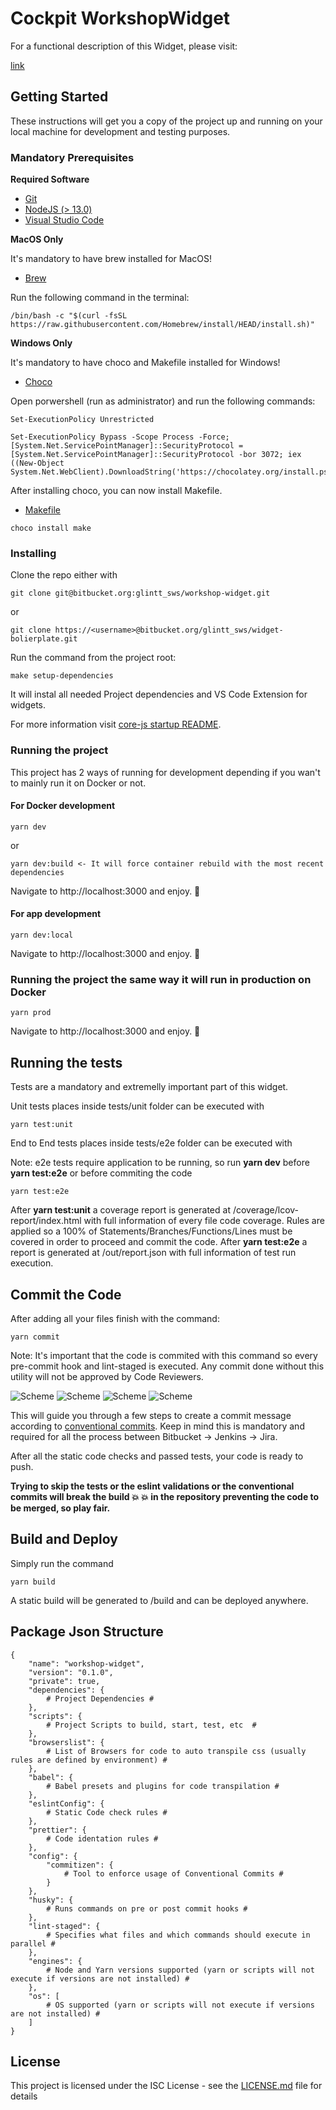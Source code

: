 # Cockpit WorkshopWidget

For a functional description of this Widget, please visit:

[link](https://glinttdev.atlassian.net/wiki/spaces/SC/pages/123456)

## Getting Started

These instructions will get you a copy of the project up and running on your local machine for development and testing purposes.

### **Mandatory Prerequisites**

**Required Software**

-   [Git](https://git-scm.com/)
-   [NodeJS (> 13.0)](https://nodejs.org/en/download/current/)
-   [Visual Studio Code](https://code.visualstudio.com/)

**MacOS Only**

It's mandatory to have brew installed for MacOS!

-    [Brew](https://brew.sh/)

Run the following command in the terminal:

```
/bin/bash -c "$(curl -fsSL https://raw.githubusercontent.com/Homebrew/install/HEAD/install.sh)"
```

**Windows Only**

It's mandatory to have choco and Makefile installed for Windows!

-   [Choco](https://chocolatey.org/)

Open porwershell (run as administrator) and run the following commands:

```
Set-ExecutionPolicy Unrestricted
```
```
Set-ExecutionPolicy Bypass -Scope Process -Force; [System.Net.ServicePointManager]::SecurityProtocol = [System.Net.ServicePointManager]::SecurityProtocol -bor 3072; iex ((New-Object System.Net.WebClient).DownloadString('https://chocolatey.org/install.ps1'))
```

After installing choco, you can now install Makefile.

-   [Makefile](https://community.chocolatey.org/packages/make)
```
choco install make
```

### Installing

Clone the repo either with

```
git clone git@bitbucket.org:glintt_sws/workshop-widget.git
```

or

```
git clone https://<username>@bitbucket.org/glintt_sws/widget-bolierplate.git
```

Run the command from the project root:

```
make setup-dependencies
```

It will instal all needed Project dependencies and VS Code Extension for widgets.

For more information visit [core-js startup README](https://bitbucket.org/glintt_sws/core-js/src/master/packages/startup/README.md).

### Running the project

This project has 2 ways of running for development depending if you wan't to mainly run it on Docker or not.

#### For Docker development

```
yarn dev
```

or 

```
yarn dev:build <- It will force container rebuild with the most recent dependencies
```

Navigate to http://localhost:3000 and enjoy. :rocket:

#### For app development

```
yarn dev:local
```

Navigate to http://localhost:3000 and enjoy. :rocket:

### Running the project the same way it will run in production on Docker

```
yarn prod
```

Navigate to http://localhost:3000 and enjoy. :rocket:

## Running the tests

Tests are a mandatory and extremelly important part of this widget.

Unit tests places inside tests/unit folder can be executed with

```
yarn test:unit
```

End to End tests places inside tests/e2e folder can be executed with

Note: e2e tests require application to be running, so run **yarn dev** before **yarn test:e2e** or before commiting the code

```
yarn test:e2e
```

After **yarn test:unit** a coverage report is generated at /coverage/lcov-report/index.html with full information of every file code coverage.
Rules are applied so a 100% of Statements/Branches/Functions/Lines must be covered in order to proceed and commit the code.
After **yarn test:e2e** a report is generated at /out/report.json with full information of test run execution.

## Commit the Code

After adding all your files finish with the command:

```
yarn commit
```

Note: It's important that the code is commited with this command so every pre-commit hook and lint-staged is executed. Any commit done without this utility will not be approved by Code Reviewers.

![Scheme](docs/images/commitizen1.JPG)
![Scheme](docs/images/commitizen2.JPG)
![Scheme](docs/images/commitizen3.JPG)
![Scheme](docs/images/commitizen4.JPG)

This will guide you through a few steps to create a commit message according to [conventional commits](https://www.conventionalcommits.org/). Keep in mind this is mandatory and required for all the process between Bitbucket -> Jenkins -> Jira.

After all the static code checks and passed tests, your code is ready to push.

**Trying to skip the tests or the eslint validations or the conventional commits will break the build :boom: :boom: in the repository preventing the code to be merged, so play fair.**

## Build and Deploy

Simply run the command

```
yarn build
```

A static build will be generated to /build and can be deployed anywhere.

## Package Json Structure 

````
{
    "name": "workshop-widget",
    "version": "0.1.0",
    "private": true,
    "dependencies": {
        # Project Dependencies #
    },
    "scripts": {
        # Project Scripts to build, start, test, etc  #
    },
    "browserslist": {
        # List of Browsers for code to auto transpile css (usually rules are defined by environment) #
    },
    "babel": {
        # Babel presets and plugins for code transpilation #
    },
    "eslintConfig": {
        # Static Code check rules #
    },
    "prettier": {
        # Code identation rules #
    },
    "config": {
        "commitizen": {
            # Tool to enforce usage of Conventional Commits #
        }
    },
    "husky": {
        # Runs commands on pre or post commit hooks #
    },
    "lint-staged": {
        # Specifies what files and which commands should execute in parallel #
    },
    "engines": {
        # Node and Yarn versions supported (yarn or scripts will not execute if versions are not installed) #
    },
    "os": [
        # OS supported (yarn or scripts will not execute if versions are not installed) #
    ]
}
````

## License

This project is licensed under the ISC License - see the [LICENSE.md](LICENSE.md) file for details

